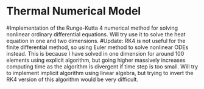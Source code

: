 # Thermal Numerical Model
#Implementation of the Runge-Kutta 4 numerical method for solving nonlinear ordinary differential equations. Will try use it to solve the heat equation in one and two dimensions.
#Update: RK4 is not useful for the finite differential method, so using Euler method to solve nonlinear ODEs instead. This is because I have solved in one dimension for around 100 elements using explicit algorithm, but going higher massively increases computing time as the algorithm is divergent if time step is too small. Will try to implement implicit algorithm using linear algebra, but trying to invert the RK4 version of this algorithm would be very difficult. 
